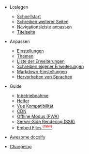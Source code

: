 * Loslegen

  * [Schnellstart](de-de/quickstart.md)
  * [Schreiben weiterer Seiten](de-de/more-pages.md)
  * [Navigationsleiste anpassen](de-de/custom-navbar.md)
  * [Titelseite](de-de/cover.md)

* Anpassen

  * [Einstellungen](de-de/configuration.md)
  * [Themen](de-de/themes.md)
  * [Liste der Erweiterungen](de-de/plugins.md)
  * [Schreiben eigener Erweiterungen](de-de/write-a-plugin.md)
  * [Markdown-Einstellungen](de-de/markdown.md)
  * [Hervorheben von Sprachen](de-de/language-highlight.md)

* Guide

  * [Inbetriebnahme](de-de/deploy.md)
  * [Helfer](de-de/helpers.md)
  * [Vue Kompatibilität](de-de/vue.md)
  * [CDN](de-de/cdn.md)
  * [Offline Modus (PWA)](de-de/pwa.md)
  * [Server-Side Rendering (SSR)](de-de/ssr.md)
  * [Embed Files <sup style="color:red">(new)<sup>](de-de/embed-files.md)

* [Awesome docsify](de-de/awesome.md)
* [Changelog](de-de/changelog.md)
